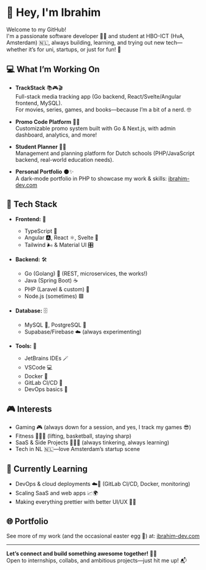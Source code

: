 # 👋 Hey, I'm Ibrahim

Welcome to my GitHub!  
I'm a passionate software developer 👨‍💻 and student at HBO-ICT (HvA, Amsterdam) 🇳🇱, always building, learning, and trying out new tech—whether it’s for uni, startups, or just for fun! 🚀

## 💻 What I’m Working On

- **TrackStack** 📚🎮🎬  
  Full-stack media tracking app (Go backend, React/Svelte/Angular frontend, MySQL).  
  For movies, series, games, and books—because I’m a bit of a nerd. 🤓

- **Promo Code Platform** 💸🤑  
  Customizable promo system built with Go & Next.js, with admin dashboard, analytics, and more!

- **Student Planner** 📅🏫  
  Management and planning platform for Dutch schools (PHP/JavaScript backend, real-world education needs).

- **Personal Portfolio** 🌑✨  
  A dark-mode portfolio in PHP to showcase my work & skills: [ibrahim-dev.com](https://ibrahim-dev.com)

## 🚀 Tech Stack

- **Frontend:** 🎨  
  - TypeScript 💙  
  - Angular 🅰️, React ⚛️, Svelte 🧡  
  - Tailwind 🌬️ & Material UI 🎛️

- **Backend:** 🛠️  
  - Go (Golang) 🦫 (REST, microservices, the works!)  
  - Java (Spring Boot) ☕  
  - PHP (Laravel & custom) 🐘  
  - Node.js (sometimes) 🟩

- **Database:** 🗄️  
  - MySQL 🐬, PostgreSQL 🐘  
  - Supabase/Firebase ☁️ (always experimenting)

- **Tools:** 🧰  
  - JetBrains IDEs 🪄  
  - VSCode 💻  
  - Docker 🐳  
  - GitLab CI/CD 🔁  
  - DevOps basics 🚦

## 🎮 Interests

- Gaming 🎮 (always down for a session, and yes, I track my games 😎)
- Fitness 🏋️‍♂️🏀 (lifting, basketball, staying sharp)
- SaaS & Side Projects 🧑‍💻✨ (always tinkering, always learning)
- Tech in NL 🇳🇱—love Amsterdam’s startup scene

## 📝 Currently Learning

- DevOps & cloud deployments ☁️🚢 (GitLab CI/CD, Docker, monitoring)
- Scaling SaaS and web apps 📈🌍
- Making everything prettier with better UI/UX 🎨✨

## 🌐 Portfolio

See more of my work (and the occasional easter egg 🥚) at: [ibrahim-dev.com](https://ibrahim-dev.com)

---

**Let’s connect and build something awesome together!** 🤝🔥  
Open to internships, collabs, and ambitious projects—just hit me up! 📬

